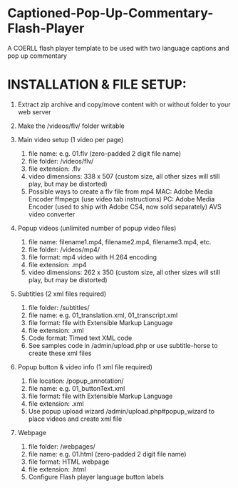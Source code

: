 Captioned-Pop-Up-Commentary-Flash-Player
========================================

A COERLL flash player template to be used with two language captions and pop up commentary


INSTALLATION & FILE SETUP:
========================================

1. Extract zip archive and copy/move content with or without folder to your web server

2. Make the /videos/flv/ folder writable

3. Main video setup (1 video per page)
	1. file name: e.g. 01.flv (zero-padded 2 digit file name)
	2. file folder: /videos/flv/
	3. file extension: .flv
	4. video dimensions: 338 x 507 (custom size, all other sizes will still play, but may be distorted)
	5. Possible ways to create a flv file from mp4
		MAC: 
		Adobe Media Encoder 
		ffmpegx (use video tab instructions)
		PC: 
		Adobe Media Encoder (used to ship with Adobe CS4, now sold separately) 
		AVS video converter

4. Popup videos (unlimited number of popup video files)
	1. file name: filename1.mp4, filename2.mp4, filename3.mp4, etc.
	2. file folder: /videos/mp4/
	3. file format: mp4 video with H.264 encoding
	4. file extension: .mp4
	5. video dimensions: 262 x 350 (custom size, all other sizes will still play, but may be distorted)

5. Subtitles (2 xml files required)
	1. file folder: /subtitles/
	2. file name: e.g. 01_translation.xml, 01_transcript.xml
	3. file format: file with Extensible Markup Language
	4. file extension: .xml
	5. Code format: Timed text XML code
	6. See samples code in /admin/upload.php or use subtitle-horse to create these xml files

6. Popup button & video info (1 xml file required)
	1. file location: /popup_annotation/
	2. file name: e.g. 01_buttonText.xml
	3. file format: file with Extensible Markup Language
	4. file extension: .xml
	5. Use popup upload wizard /admin/upload.php#popup_wizard to place videos and create xml file

7. Webpage
	1. file folder: /webpages/
	2. file name: e.g. 01.html (zero-padded 2 digit file name)
	3. file format: HTML webpage
	4. file extension: .html
	5. Configure Flash player language button labels